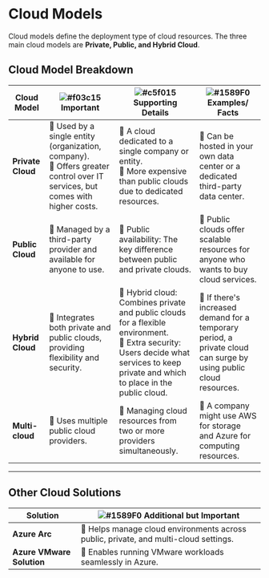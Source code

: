# **Cloud Models**  
Cloud models define the deployment type of cloud resources. The three main cloud models are **Private, Public, and Hybrid Cloud**.  

## **Cloud Model Breakdown**  

| **Cloud Model** | ![#f03c15](https://placehold.co/15x15/f03c15/f03c15.png) **Important** | ![#c5f015](https://placehold.co/15x15/c5f015/c5f015.png) **Supporting Details** | ![#1589F0](https://placehold.co/15x15/1589F0/1589F0.png) **Examples/ Facts** |
|---------------|------------------------------------------|-----------------------------------------|----------------------------------------------|
| **Private Cloud** | 🔹 Used by a single entity (organization, company). <br> 🔹 Offers greater control over IT services, but comes with higher costs. | 🔹 A cloud dedicated to a single company or entity. <br> 🔹 More expensive than public clouds due to dedicated resources. | 🔹 Can be hosted in your own data center or a dedicated third-party data center. |
| **Public Cloud** | 🔹 Managed by a third-party provider and available for anyone to use. | 🔹 Public availability: The key difference between public and private clouds. | 🔹 Public clouds offer scalable resources for anyone who wants to buy cloud services. |
| **Hybrid Cloud** | 🔹 Integrates both private and public clouds, providing flexibility and security. | 🔹 Hybrid cloud: Combines private and public clouds for a flexible environment. <br> 🔹 Extra security: Users decide what services to keep private and which to place in the public cloud. | 🔹 If there's increased demand for a temporary period, a private cloud can surge by using public cloud resources. |
| **Multi-cloud** | 🔹 Uses multiple public cloud providers. | 🔹 Managing cloud resources from two or more providers simultaneously. | 🔹 A company might use AWS for storage and Azure for computing resources. |

---

## **Other Cloud Solutions**  

| **Solution** | ![#1589F0](https://placehold.co/15x15/1589F0/1589F0.png) **Additional but Important** |
|-------------|------------------------------------------------|
| **Azure Arc** | 🔹 Helps manage cloud environments across public, private, and multi-cloud settings. |
| **Azure VMware Solution** | 🔹 Enables running VMware workloads seamlessly in Azure. |

